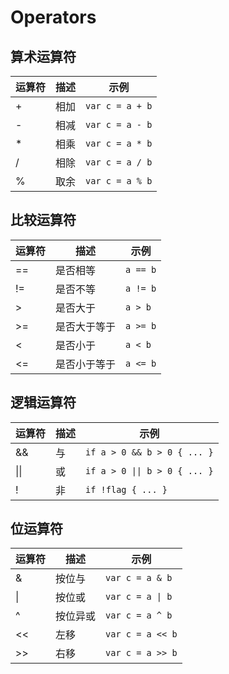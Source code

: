 # Operators

## 算术运算符

| 运算符 | 描述 | 示例 |
| --- | --- | --- |
| + | 相加 | `var c = a + b` |
| - | 相减 | `var c = a - b` |
| * | 相乘 | `var c = a * b` |
| / | 相除 | `var c = a / b` |
| % | 取余 | `var c = a % b` |

## 比较运算符

| 运算符 | 描述 | 示例 |
| --- | --- | --- |
| == | 是否相等 | `a == b` |
| != | 是否不等 | `a != b` |
| > | 是否大于 | `a > b` |
| >= | 是否大于等于 | `a >= b` |
| < | 是否小于 | `a < b` |
| <= | 是否小于等于 | `a <= b` |

## 逻辑运算符

| 运算符 | 描述 | 示例 |
| --- | --- | --- |
| && | 与 | `if a > 0 && b > 0 { ... }` |
| \|\| | 或 | `if a > 0 \|\| b > 0 { ... }` |
| ! | 非 | `if !flag { ... }` |

## 位运算符

| 运算符 | 描述 | 示例 |
| --- | --- | --- |
| & | 按位与 | `var c = a & b` |
| \| | 按位或 | `var c = a \| b` |
| ^ | 按位异或 | `var c = a ^ b` |
| << | 左移 | `var c = a << b` |
| >> | 右移 | `var c = a >> b` |

